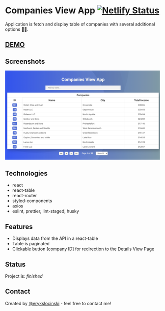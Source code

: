 # Companies View App [![Netlify Status](https://api.netlify.com/api/v1/badges/51ce470b-2441-451b-8669-b3ae339755bc/deploy-status)](https://app.netlify.com/sites/companies-view-app/deploys)

Application is fetch and display table of companies with several additional options 💪💪.

## [DEMO](https://companies-view-app.netlify.app/) 

## Screenshots

![Companies View App screenshot](src/assets/screenshot.png)

## Technologies

- react
- react-table
- react-router
- styled-components
- axios
- eslint, prettier, lint-staged, husky

## Features

- Displays data from the API in a react-table
- Table is paginated
- Clickable button [company ID] for redirection to the Details View Page

## Status

Project is: _finished_

## Contact

Created by [@erykslocinski](mailto:eryk.slocinski@gmail.com) - feel free to contact me!
